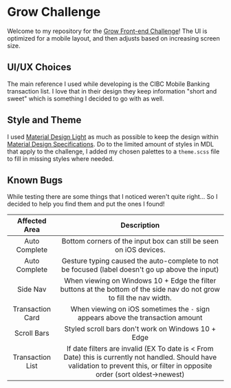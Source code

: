 # Grow Challenge
Welcome to my repository for the [Grow Front-end Challenge](https://github.com/poweredbygrow/front-end-challenge)!
The UI is optimized for a mobile layout, and then adjusts based on increasing screen size.

## UI/UX Choices
The main reference I used while developing is the CIBC Mobile Banking transaction list.
I love that in their design they keep information "short and sweet" which is something I decided to go with as well.

## Style and Theme
I used [Material Design Light](https://getmdl.io/) as much as possible to keep the design within [Material Design Specifications](https://material.io/).
Do to the limited amount of styles in MDL that apply to the challenge, I added my chosen palettes to a `theme.scss` file to fill in missing styles where needed.

## Known Bugs
While testing there are some things that I noticed weren't quite right... So I decided to help you find them and put the ones I found!

|Affected Area     |Description  |
|:----------------:|:-----------:|
|Auto Complete     |Bottom corners of the input box can still be seen on iOS devices.|
|Auto Complete     |Gesture typing caused the auto-complete to not be focused (label doesn't go up above the input)|
|Side Nav          |When viewing on Windows 10 + Edge the filter buttons at the bottom of the side nav do not grow to fill the nav width.|
|Transaction Card  |When viewing on iOS sometimes the `-` sign appears above the transaction amount|
|Scroll Bars       |Styled scroll bars don't work on Windows 10 + Edge|
|Transaction List  |If date filters are invalid (EX To date is < From Date) this is currently not handled. Should have validation to prevent this, or filter in opposite order (sort oldest->newest)|
